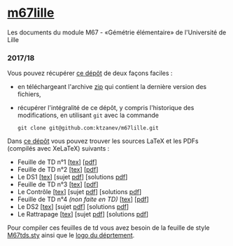 # [m67lille](https://github.com/ktzanev/m67lille)

Les documents du module M67 - «Gémétrie élémentaire» de l'Université de Lille

### 2017/18

Vous pouvez récupérer [ce dépôt](https://github.com/ktzanev/m67lille) de deux façons faciles :

- en téléchargeant l'archive [zip](https://github.com/ktzanev/m67lille/archive/master.zip) qui contient la dernière version des fichiers,
- récupérer l'intégralité de ce dépôt, y compris l'historique des modifications, en utilisant `git` avec la commande

  ~~~~~~~
  git clone git@github.com:ktzanev/m67lille.git
  ~~~~~~~

Dans [ce dépôt](https://github.com/ktzanev/m67lille) vous pouvez trouver les sources LaTeX et les PDFs (compilés avec XeLaTeX) suivants :

- Feuille de TD n°1 [[tex](https://ktzanev.github.io/m67lille/TDs/M67_2017-18_TD1.tex)] [[pdf](https://ktzanev.github.io/m67lille/TDs/M67_2017-18_TD1.pdf)]
- Feuille de TD n°2 [[tex](https://ktzanev.github.io/m67lille/TDs/M67_2017-18_TD2.tex)] [[pdf](https://ktzanev.github.io/m67lille/TDs/M67_2017-18_TD2.pdf)]
- Le DS1 [[tex](https://ktzanev.github.io/m67lille/DS/M67_2017-18_DS1.tex)] [sujet [pdf](https://ktzanev.github.io/m67lille/DS/M67_2017-18_DS1_sujet.pdf)] [solutions [pdf](https://ktzanev.github.io/m67lille/DS/M67_2017-18_DS1_solutions.pdf)]
- Feuille de TD n°3 [[tex](https://ktzanev.github.io/m67lille/TDs/M67_2017-18_TD3.tex)] [[pdf](https://ktzanev.github.io/m67lille/TDs/M67_2017-18_TD3.pdf)]
- Le Contrôle [[tex](https://ktzanev.github.io/m67lille/DS/M67_2017-18_CC.tex)] [sujet [pdf](https://ktzanev.github.io/m67lille/DS/M67_2017-18_CC_sujet.pdf)] [solutions [pdf](https://ktzanev.github.io/m67lille/DS/M67_2017-18_CC_solutions.pdf)]
- Feuille de TD n°4 _(non faite en TD)_ [[tex](https://ktzanev.github.io/m67lille/TDs/M67_2017-18_TD4.tex)] [[pdf](https://ktzanev.github.io/m67lille/TDs/M67_2017-18_TD4.pdf)]
- Le DS2 [[tex](https://ktzanev.github.io/m67lille/DS/M67_2017-18_DS2.tex)] [sujet [pdf](https://ktzanev.github.io/m67lille/DS/M67_2017-18_DS2_sujet.pdf)] [solutions [pdf](https://ktzanev.github.io/m67lille/DS/M67_2017-18_DS2_solutions.pdf)]
- Le Rattrapage [[tex](https://ktzanev.github.io/m67lille/DS/M67_2017-18_Rattrapage.tex)] [sujet [pdf](https://ktzanev.github.io/m67lille/DS/M67_2017-18_Rattrapage_sujet.pdf)] [solutions [pdf](https://ktzanev.github.io/m67lille/DS/M67_2017-18_Rattrapage_solutions.pdf)]

Pour compiler ces feuilles de td vous avez besoin de la feuille de style [M67tds.sty](https://ktzanev.github.io/m67lille/TDs/M67tds.sty) ainsi que le [logo du déprtement](https://ktzanev.github.io/m67lille/TDs/ul-fst-math_noir.pdf).
